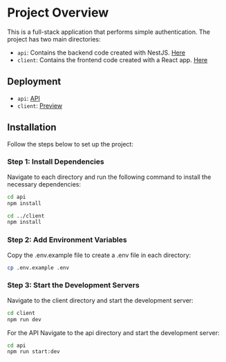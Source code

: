 # Project Overview
This is a full-stack application that performs simple authentication. The project has two main directories:
- `api`: Contains the backend code created with NestJS. [Here](https://github.com/moazGalbat/simple-auth-nestjs-react/blob/main/api/README.md)
- `client`: Contains the frontend code created with a React app. [Here](https://github.com/moazGalbat/simple-auth-nestjs-react/blob/main/client/README.md)

## Deployment
- `api`: [API](https://auth-api-nestjs-moazgalbat-moazs-projects-4af0a0b8.vercel.app)
- `client`: [Preview](https://simple-auth-nestjs-react.vercel.app/login)
## Installation

Follow the steps below to set up the project:

### Step 1: Install Dependencies

Navigate to each directory and run the following command to install the necessary dependencies:

```bash
cd api
npm install

cd ../client
npm install
```
### Step 2: Add Environment Variables

Copy the .env.example file to create a .env file in each directory:
```bash
cp .env.example .env
```

### Step 3: Start the Development Servers
Navigate to the client directory and start the development server:
```bash
cd client
npm run dev
```
For the API
Navigate to the api directory and start the development server:
```bash
cd api
npm run start:dev
```



